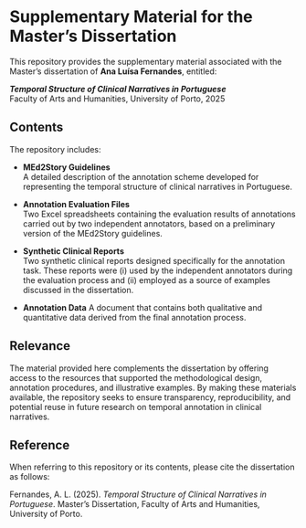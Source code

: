 # Supplementary Material for the Master’s Dissertation  

This repository provides the supplementary material associated with the Master’s dissertation of **Ana Luísa Fernandes**, entitled:  

**_Temporal Structure of Clinical Narratives in Portuguese_**  
Faculty of Arts and Humanities, University of Porto, 2025  

## Contents  

The repository includes:  

- **MEd2Story Guidelines**  
  A detailed description of the annotation scheme developed for representing the temporal structure of clinical narratives in Portuguese.  

- **Annotation Evaluation Files**  
  Two Excel spreadsheets containing the evaluation results of annotations carried out by two independent annotators, based on a preliminary version of the MEd2Story guidelines.  

- **Synthetic Clinical Reports**  
  Two synthetic clinical reports designed specifically for the annotation task. These reports were (i) used by the independent annotators during the evaluation process and (ii) employed as a source of examples discussed in the dissertation.
  
- **Annotation Data**
   A document that contains both qualitative and quantitative data derived from the final annotation process.
  
## Relevance  

The material provided here complements the dissertation by offering access to the resources that supported the methodological design, annotation procedures, and illustrative examples. By making these materials available, the repository seeks to ensure transparency, reproducibility, and potential reuse in future research on temporal annotation in clinical narratives.  

## Reference  

When referring to this repository or its contents, please cite the dissertation as follows:  

Fernandes, A. L. (2025). *Temporal Structure of Clinical Narratives in Portuguese*. Master’s Dissertation, Faculty of Arts and Humanities, University of Porto.  
